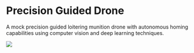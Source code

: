 # Precision Guided Drone

A mock precision guided loitering munition drone with autonomous homing capabilities using computer vision and deep learning techniques.

![]([http://url/to/img.png](https://github.com/S-Khos/Precision-Guided-Drone-Python/blob/main/design/PGD_UML_CLASS.drawio.png)https://github.com/S-Khos/Precision-Guided-Drone-Python/blob/main/design/PGD_UML_CLASS.drawio.png)

